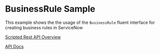 # BusinessRule Sample

This example shows the the usage of the `BusinessRule` fluent interface for creating business rules in ServiceNow

[Scripted Rest API Overview](https://docs.servicenow.com/csh?topicname=c_BusinessRules.html&version=latest)

[API Docs](https://docs.servicenow.com/csh?topicname=business-rule-api-now-ts.html&version=latest)
